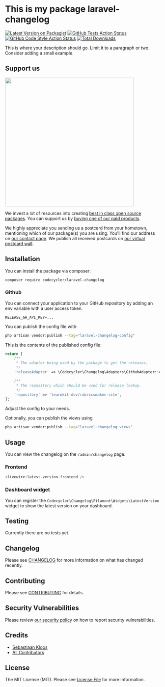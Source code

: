 # This is my package laravel-changelog

[![Latest Version on Packagist](https://img.shields.io/packagist/v/codecycler/laravel-changelog.svg?style=flat-square)](https://packagist.org/packages/codecycler/laravel-changelog)
[![GitHub Tests Action Status](https://img.shields.io/github/workflow/status/codecycler/laravel-changelog/run-tests?label=tests)](https://github.com/codecycler/laravel-changelog/actions?query=workflow%3Arun-tests+branch%3Amain)
[![GitHub Code Style Action Status](https://img.shields.io/github/workflow/status/codecycler/laravel-changelog/Check%20&%20fix%20styling?label=code%20style)](https://github.com/codecycler/laravel-changelog/actions?query=workflow%3A"Check+%26+fix+styling"+branch%3Amain)
[![Total Downloads](https://img.shields.io/packagist/dt/codecycler/laravel-changelog.svg?style=flat-square)](https://packagist.org/packages/codecycler/laravel-changelog)

This is where your description should go. Limit it to a paragraph or two. Consider adding a small example.

## Support us

[<img src="https://github-ads.s3.eu-central-1.amazonaws.com/laravel-changelog.jpg?t=1" width="419px" />](https://spatie.be/github-ad-click/laravel-changelog)

We invest a lot of resources into creating [best in class open source packages](https://spatie.be/open-source). You can support us by [buying one of our paid products](https://spatie.be/open-source/support-us).

We highly appreciate you sending us a postcard from your hometown, mentioning which of our package(s) you are using. You'll find our address on [our contact page](https://spatie.be/about-us). We publish all received postcards on [our virtual postcard wall](https://spatie.be/open-source/postcards).

## Installation

You can install the package via composer:

```bash
composer require codecycler/laravel-changelog
```

### Github
You can connect your application to your GitHub repository by adding an env variable with a user access token.

```dotenv
RELEASE_GH_API_KEY=...
```

You can publish the config file with:

```bash
php artisan vendor:publish --tag="laravel-changelog-config"
```

This is the contents of the published config file:

```php
return [
    /**
     * The adapter being used by the package to get the releases.
     */
    'releaseAdapter' => \Codecycler\Changelog\Adapters\GithubAdapter::class,

    /**
     * The repository which should be used for release lookup.
     */
    'repository' => 'learnkit-dev/rubricsmaken-site',
];
```

Adjust the config to your needs.

Optionally, you can publish the views using

```bash
php artisan vendor:publish --tag="laravel-changelog-views"
```

## Usage
You can view the changelog on the `/admin/changelog` page.

### Frontend
```php
<livewire:latest-version-frontend />
```

### Dashboard widget
You can register the `Codecycler\Changelog\Filament\Widgets\LatestVersion` widget to show the latest version on your dashboard.

## Testing

Currently there are no tests yet.

## Changelog

Please see [CHANGELOG](CHANGELOG.md) for more information on what has changed recently.

## Contributing

Please see [CONTRIBUTING](.github/CONTRIBUTING.md) for details.

## Security Vulnerabilities

Please review [our security policy](../../security/policy) on how to report security vulnerabilities.

## Credits

- [Sebastiaan Kloos](https://github.com/codecyclernl)
- [All Contributors](../../contributors)

## License

The MIT License (MIT). Please see [License File](LICENSE.md) for more information.
